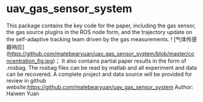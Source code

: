 # uav_gas_sensor_system
This package contains the key code for the paper, including the gas sensor, the gas source plugins in the ROS node form, and the trajectory update on the self-adaptive tracking team driven by the gas measurements.
! [气体传感器响应] (https://github.com/matebearyuan/uav_gas_sensor_system/blob/master/concentration_fig.jpg)； 
It also contains partial paper results in the form of .rosbag. The rosbag files can be read by matlab and all experiment and data can be recovered. 
A complete project and data source will be provided for review in github website:https://github.com/matebearyuan/uav_gas_sensor_system Author: Haiwen Yuan
